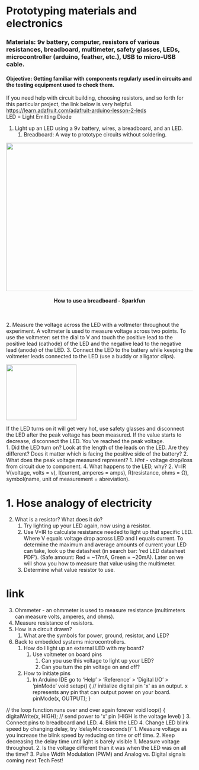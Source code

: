 # Prototyping materials and electronics
### Materials: 9v battery, computer, resistors of various resistances, breadboard, multimeter, safety glasses, LEDs, microcontroller (arduino, feather, etc.), USB to micro-USB cable.
#### Objective: Getting familiar with components regularly used in circuits and the testing equipment used to check them.
If you need help with circuit building, choosing resistors, and so forth for this particular project, the link below is very helpful.
https://learn.adafruit.com/adafruit-arduino-lesson-2-leds  
LED = Light Emitting Diode  
1. Light up an LED using a 9v battery, wires, a breadboard, and an LED.
   1. Breadboard: A way to prototype circuits without soldering.
<p align="center">
  <img width="560" height="400" src="https://user-images.githubusercontent.com/52707386/61340000-405a5a00-a7f5-11e9-8d42-524e5a13269d.jpg"> 
   </br><br>
   <b>How to use a breadboard - Sparkfun </b><br> 
   </br><br>
</p>  
   2. Measure the voltage across the LED with a voltmeter throughout the experiment. A voltmeter is used to measure voltage across two points. To use the voltmeter: set the dial to V and touch the positive lead to the positive lead (cathode) of the LED and the negative lead to the negative lead (anode) of the LED.
   3. Connect the LED to the battery while keeping the voltmeter leads connected to the LED (use a buddy or alligator clips).  
   
<p align="left">
  <img width="190" height="150" src="https://user-images.githubusercontent.com/52707386/62065113-24868900-b1e3-11e9-9663-c9e47d252202.gif"> 
</p>  

If the LED turns on it will get very hot, use safety glasses and disconnect the LED after the peak voltage has been measured. If the value starts to decrease, disconnect the LED. You've reached the peak voltage.  
      1. Did the LED turn on? Look at the length of the leads on the LED. Are they different? Does it matter which is facing the positive side of the battery?
      2. What does the peak voltage measured represent?
         1. *Hint* - voltage drop/loss from circuit due to component.
   4. What happens to the LED, why?
2. V=IR  
V(voltage, volts = v), I(current, amperes = amps), R(resistance, ohms = Ω), symbol(name, unit of measurement = abreviation).
  # 1. Hose analogy of electricity
   2. What is a resistor? What does it do?
      1. Try lighting up your LED again, now using a resistor.
      2. Use V=IR to calculate resistance needed to light up that specific LED. Where V equals voltage drop across LED and I equals current. To determine the maximum and average amounts of current your LED can take, look up the datasheet (in search bar: ‘red LED datasheet PDF’). (Safe amount: Red = ~17mA, Green = ~20mA). Later on we will show you how to measure that value using the multimeter.
      3. Determine what value resistor to use. 
   # link
   3. Ohmmeter - an ohmmeter is used to measure resistance (multimeters can measure volts, amperes, and ohms).
   4. Measure resistance of resistors.
   5. How is a circuit drawn?
      1. What are the symbols for power, ground, resistor, and LED?
3. Back to embedded systems microcontrollers.
   1. How do I light up an external LED with my board?
      1. Use voltmeter on board pins
         1. Can you use this voltage to light up your LED?
         2. Can you turn the pin voltage on and off?
   2. How to initiate pins
      1. In Arduino IDE go to ‘Help’ > ‘Reference’ > ‘Digital I/O’ > ‘pinMode’
void setup() {
  // initialize digital pin 'x' as an output. x represents any pin that can output power on your board.
  pinMode(x, OUTPUT);
}

// the loop function runs over and over again forever
void loop() {
  digitalWrite(x, HIGH);   // send power to 'x' pin (HIGH is the voltage level)
}
   3. Connect pins to breadboard and LED.
   4. Blink the LED
   4. Change LED blink speed by changing delay, try ‘delayMicroseconds()’
      1. Measure voltage as you increase the blink speed by reducing on time or off time.
      2. Keep decreasing the delay time until light is barely visible
         1. Measure voltage throughout.
         2. Is the voltage different than it was when the LED was on all the time?
3. Pulse Width Modulation (PWM) and Analog vs. Digital signals coming next Tech Fest!
   
